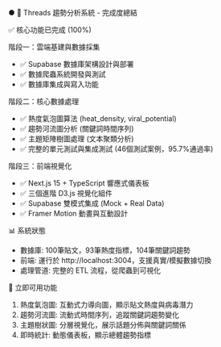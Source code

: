 ● 🎉 Threads 趨勢分析系統 - 完成度總結

  ✅ 核心功能已完成 (100%)

  階段一：雲端基建與數據採集
  - ✅ Supabase 數據庫架構設計與部署   
  - ✅ 數據爬蟲系統開發與測試
  - ✅ 數據庫集成與寫入功能

  階段二：核心數據處理
  - ✅ 熱度氣泡圖算法 (heat_density, viral_potential)
  - ✅ 趨勢河流圖分析 (關鍵詞時間序列)
  - ✅ 主題矩陣樹圖處理 (文本聚類分析)
  - ✅ 完整的單元測試與集成測試 (46個測試案例，95.7%通過率)

  階段三：前端視覺化
  - ✅ Next.js 15 + TypeScript 響應式儀表板
  - ✅ 三個進階 D3.js 視覺化組件
  - ✅ Supabase 雙模式集成 (Mock + Real Data)
  - ✅ Framer Motion 動畫與互動設計

  📊 系統狀態

  - 數據庫: 100筆貼文，93筆熱度指標，104筆關鍵詞趨勢
  - 前端: 運行於 http://localhost:3004，支援真實/模擬數據切換
  - 處理管道: 完整的 ETL 流程，從爬蟲到可視化

  🚀 立即可用功能

  1. 熱度氣泡圖: 互動式力導向圖，顯示貼文熱度與病毒潛力
  2. 趨勢河流圖: 流動式時間序列，追蹤關鍵詞趨勢變化
  3. 主題樹狀圖: 分層視覺化，展示話題分佈與關鍵詞關係
  4. 即時統計: 動態儀表板，顯示總體趨勢指標

